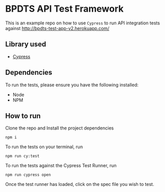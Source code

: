 # BPDTS API Test Framework

This is an example repo on how to use `Cypress` to run API integration tests against http://bpdts-test-app-v2.herokuapp.com/

## Library used

- [Cypress](https://www.cypress.io/)

## Dependencies

To run the tests, please ensure you have the following installed:

- Node
- NPM

## How to run

Clone the repo and Install the project dependencies

`npm i`

To run the tests on your terminal, run

`npm run cy:test`

To run the tests against the Cypress Test Runner, run

`npm run cypress open`

Once the test runner has loaded, click on the spec file you wish to test.
